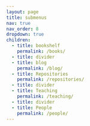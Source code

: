 ```yaml
---
layout: page
title: submenus
nav: true
nav_order: 8
dropdown: true
children:
  - title: bookshelf
    permalink: /books/
  - title: divider
  - title: blog
    permalink: /blog/
  - title: Repositories
    permalink: /repositories/
  - title: divider
  - title: Teaching
    permalink: /teaching/
  - title: divider
  - title: People
    permalink: /people/
---
```

